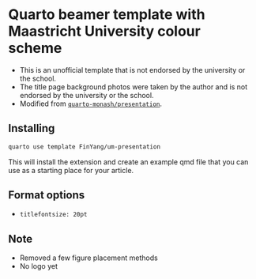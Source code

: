 # Quarto beamer template with Maastricht University colour scheme

- This is an unofficial template that is not endorsed by the university or the school. 
- The title page background photos were taken by the author and is not endorsed by the university or the school.
- Modified from [`quarto-monash/presentation`](https://github.com/quarto-monash/presentation). 


## Installing


```bash
quarto use template FinYang/um-presentation
```

This will install the extension and create an example qmd file that you can use as a starting place for your article.

## Format options

- `titlefontsize: 20pt`


## Note



- Removed a few figure placement methods
- No logo yet
